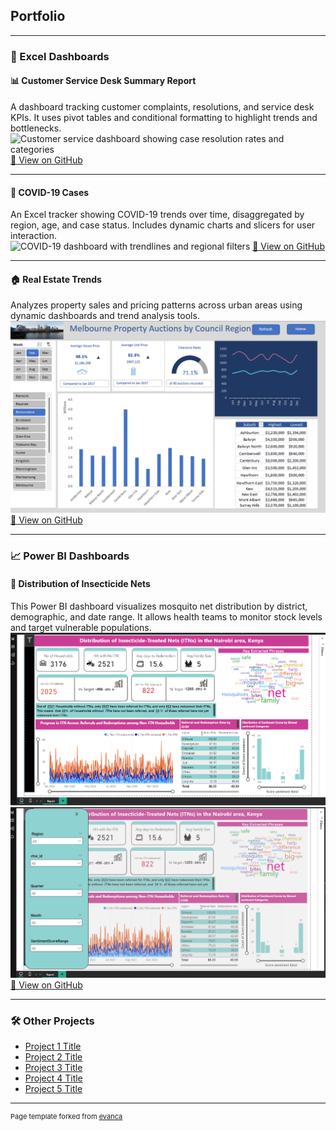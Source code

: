 ## Portfolio

---

### 🧾 Excel Dashboards

#### 📊 Customer Service Desk Summary Report  
A dashboard tracking customer complaints, resolutions, and service desk KPIs. It uses pivot tables and conditional formatting to highlight trends and bottlenecks.  
<img class="portfolio-img" 
     src="/customer_service.png" 
     srcset="/customer_service.png 1x, /customer_service@2x.png 2x" 
     loading="lazy" 
     alt="Customer service dashboard showing case resolution rates and categories"/>
<a href="https://github.com/korwa/Customer-Service-Desk-Summary-Report">📁 View on GitHub</a> 

---

#### 🦠 COVID-19 Cases  
An Excel tracker showing COVID-19 trends over time, disaggregated by region, age, and case status. Includes dynamic charts and slicers for user interaction.  
<img class="portfolio-img" 
     src="/COVID_19.png" 
     srcset="/COVID_19.png 1x, /COVID_19@2x.png 2x" 
     loading="lazy" 
     alt="COVID-19 dashboard with trendlines and regional filters"/>
<a href="https://github.com/korwa/COVID-19-Cases">📁 View on GitHub</a>  

---

#### 🏠 Real Estate Trends  
Analyzes property sales and pricing patterns across urban areas using dynamic dashboards and trend analysis tools.  
<img class="portfolio-img" 
     src="/Screenshot 2024-03-19 220256.png" 
     srcset="/Screenshot 2024-03-19 220256.png 1x, /Screenshot 2024-03-19 220256@2x.png 2x" 
     loading="lazy" 
     alt="Real estate pricing trends dashboard"/>
<a href="https://github.com/korwa/Real-Estate">📁 View on GitHub</a> 

---

### 📈 Power BI Dashboards

#### 🦟 Distribution of Insecticide Nets  
This Power BI dashboard visualizes mosquito net distribution by district, demographic, and date range. It allows health teams to monitor stock levels and target vulnerable populations.  
<img class="portfolio-img" 
     src="/net 2.png" 
     srcset="/net 2.png 1x /image@2x.png 2x" 
     loading="lazy" 
     alt="Power BI dashboard of insecticide net coverage"/>
<img class="portfolio-img" 
     src="/Screenshot nets.png" 
     srcset="/Screenshot nets.png 1x, /Screenshot nets.png 2x" 
     loading="lazy" 
     alt="Map view showing net distribution by region"/>
<a href="https://github.com/korwa/Distribution-of-Insecticide-Nets.xlsm">📁 View on GitHub</a> 

---

### 🛠️ Other Projects

- [Project 1 Title](http://example.com/)
- [Project 2 Title](http://example.com/)
- [Project 3 Title](http://example.com/)
- [Project 4 Title](http://example.com/)
- [Project 5 Title](http://example.com/)

---

<p style="font-size:11px">Page template forked from <a href="https://github.com/evanca/quick-portfolio">evanca</a></p>
